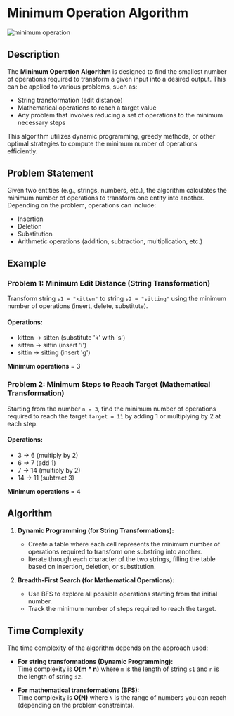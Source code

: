 # Minimum Operation Algorithm

![minimum operation](https://i.imgur.com/3IvTMmr.png)

## Description
The **Minimum Operation Algorithm** is designed to find the smallest number of operations required to transform a given input into a desired output. This can be applied to various problems, such as:
- String transformation (edit distance)
- Mathematical operations to reach a target value
- Any problem that involves reducing a set of operations to the minimum necessary steps

This algorithm utilizes dynamic programming, greedy methods, or other optimal strategies to compute the minimum number of operations efficiently.

## Problem Statement

Given two entities (e.g., strings, numbers, etc.), the algorithm calculates the minimum number of operations to transform one entity into another. Depending on the problem, operations can include:
- Insertion
- Deletion
- Substitution
- Arithmetic operations (addition, subtraction, multiplication, etc.)

## Example

### Problem 1: Minimum Edit Distance (String Transformation)
Transform string `s1 = "kitten"` to string `s2 = "sitting"` using the minimum number of operations (insert, delete, substitute).

#### Operations:
- kitten → sitten (substitute 'k' with 's')
- sitten → sittin (insert 'i')
- sittin → sitting (insert 'g')

**Minimum operations** = 3

### Problem 2: Minimum Steps to Reach Target (Mathematical Transformation)
Starting from the number `n = 3`, find the minimum number of operations required to reach the target `target = 11` by adding 1 or multiplying by 2 at each step.

#### Operations:
- 3 → 6 (multiply by 2)
- 6 → 7 (add 1)
- 7 → 14 (multiply by 2)
- 14 → 11 (subtract 3)

**Minimum operations** = 4

## Algorithm

1. **Dynamic Programming (for String Transformations):**
   - Create a table where each cell represents the minimum number of operations required to transform one substring into another.
   - Iterate through each character of the two strings, filling the table based on insertion, deletion, or substitution.
   
2. **Breadth-First Search (for Mathematical Operations):**
   - Use BFS to explore all possible operations starting from the initial number.
   - Track the minimum number of steps required to reach the target.

## Time Complexity
The time complexity of the algorithm depends on the approach used:
- **For string transformations (Dynamic Programming):**  
  Time complexity is **O(m * n)** where `m` is the length of string `s1` and `n` is the length of string `s2`.
  
- **For mathematical transformations (BFS):**  
  Time complexity is **O(N)** where `N` is the range of numbers you can reach (depending on the problem constraints).